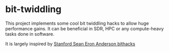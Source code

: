 # bit-twiddling

This project implements some cool bit twiddling hacks to allow huge performance gains.
It can be beneficial in SDR, HPC or any compute-heavy tasks done in software.

It is largely inspired by [Stanford Sean Eron Anderson bithacks](https://graphics.stanford.edu/~seander/bithacks.html)
